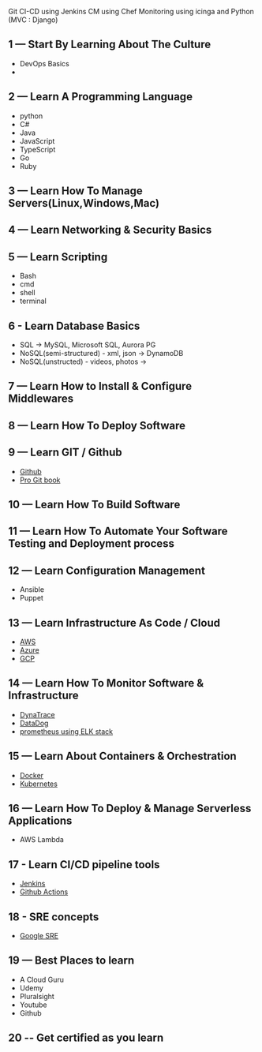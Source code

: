 Git
CI-CD using Jenkins
CM using Chef
Monitoring using icinga and 
Python (MVC : Django)


## 1 — Start By Learning About The Culture
- DevOps Basics
- 
## 2 — Learn A Programming Language
- python
- C#
- Java
- JavaScript
- TypeScript
- Go
- Ruby

## 3 — Learn How To Manage Servers(Linux,Windows,Mac)

## 4 — Learn Networking & Security Basics

## 5 — Learn Scripting
- Bash
- cmd
- shell
- terminal

## 6 - Learn Database Basics
- SQL -> MySQL, Microsoft SQL, Aurora PG
- NoSQL(semi-structured) - xml, json -> DynamoDB
- NoSQL(unstructed) - videos, photos ->

## 7 — Learn How to Install & Configure Middlewares

## 8 — Learn How To Deploy Software

## 9 — Learn GIT / Github
- [Github](https://github.com/)
- [Pro Git book](https://git-scm.com/book/en/v2)

## 10 — Learn How To Build Software

## 11 — Learn How To Automate Your Software Testing and Deployment process

## 12 — Learn Configuration Management
- Ansible
- Puppet

## 13 — Learn Infrastructure As Code / Cloud
- [AWS](https://aws.amazon.com/training/)
- [Azure](https://docs.microsoft.com/en-us/learn/azure/) 
- [GCP](https://cloud.google.com/training)

## 14 — Learn How To Monitor Software & Infrastructure
- [DynaTrace](https://www.dynatrace.com/support/help/get-started/what-is-dynatrace/)
- [DataDog](https://docs.datadoghq.com/)
- [prometheus using ELK stack](https://www.elastic.co/blog/prometheus-monitoring-at-scale-with-the-elastic-stack)

## 15 — Learn About Containers & Orchestration
- [Docker](https://docs.docker.com/get-started/)
- [Kubernetes](https://kubernetes.io/docs/home/)

## 16 — Learn How To Deploy & Manage Serverless Applications
- AWS Lambda

## 17 - Learn CI/CD pipeline tools
- [Jenkins](https://www.cloudbees.com/cloudbees-university)
- [Github Actions](https://github.com/features/actions)

## 18 - SRE concepts
- [Google SRE](https://sre.google/)

## 19 — Best Places to learn
- A Cloud Guru
- Udemy
- Pluralsight
- Youtube
- Github

## 20 -- Get certified as you learn
